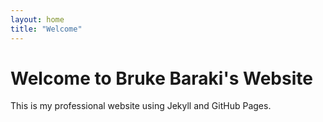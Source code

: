 ```yaml
---
layout: home
title: "Welcome"
---
```


# Welcome to Bruke Baraki's Website

This is my professional website using Jekyll and GitHub Pages.
